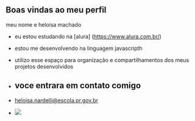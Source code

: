 ## Boas vindas ao meu perfil

meu nome e heloisa machado

- eu estou estudando na [alura] (https://www.alura.com.br/)
- estou me desenvolvendo na linguagem javascripth
- utilizo esse espaço para organização e compartilhamentos dos meus projetos desenvolvidos

- ## voce entrara em contato comigo
- heloisa.nardelli@escola.pr.gov.br

- ![](https://media1.tenor.com/m/Zckwf2ALjhAAAAAC/spongebob-spongebob-squarepants.gif)

  
